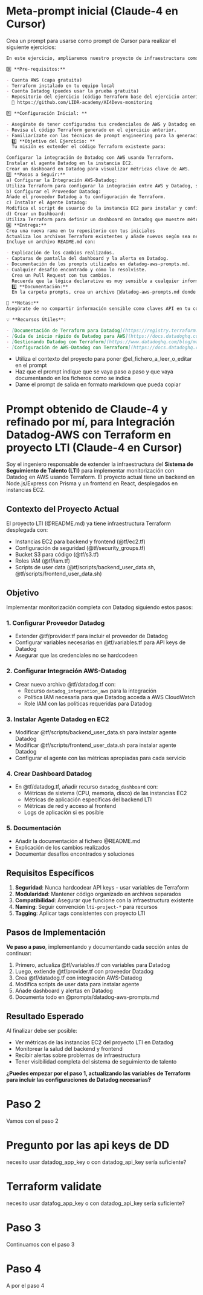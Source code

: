 # Meta-prompt inicial (Claude-4 en Cursor)

Crea un prompt para usarse como prompt de Cursor para realizar el siguiente ejercicios:

```md
En este ejercicio, ampliaremos nuestro proyecto de infraestructura como código utilizando Terraform para implementar un canal de monitorización de Datadog en AWS. Aprovecharemos técnicas de prompt engineering para automatizar la generación de código, lo que nos permitirá monitorear y obtener insights valiosos de nuestra infraestructura AWS de manera automatizada.

0️⃣ **Pre-requisitos:**

- Cuenta AWS (capa gratuita)
- Terraform instalado en tu equipo local
- Cuenta Datadog (puedes usar la prueba gratuita)
- Repositorio del ejercicio (código Terraform base del ejercicio anterior) el codigo de la clase anterior esta en este repositorio:
  🔗 https://github.com/LIDR-academy/AI4Devs-monitoring

1️⃣ **Configuración Inicial: **

- Asegúrate de tener configuradas tus credenciales de AWS y Datadog en tu entorno local.
- Revisa el código Terraform generado en el ejercicio anterior.
- Familiarízate con las técnicas de prompt engineering para la generación de código automatizado.
  2️⃣ **Objetivo del Ejercicio: **
  Tu misión es extender el código Terraform existente para:

Configurar la integración de Datadog con AWS usando Terraform.
Instalar el agente Datadog en la instancia EC2.
Crear un dashboard en Datadog para visualizar métricas clave de AWS.
3️⃣ **Pasos a Seguir:**
a) Configurar la Integración AWS-Datadog:
Utiliza Terraform para configurar la integración entre AWS y Datadog, siguiendo la guía proporcionada.
b) Configurar el Proveedor Datadog:
Añade el proveedor Datadog a tu configuración de Terraform.
c) Instalar el Agente Datadog:
Modifica el script de usuario de la instancia EC2 para instalar y configurar el agente Datadog.
d) Crear un Dashboard:
Utiliza Terraform para definir un dashboard en Datadog que muestre métricas relevantes de tu infraestructura AWS.
4️⃣ **Entrega:**
Crea una nueva rama en tu repositorio con tus iniciales
Actualiza los archivos Terraform existentes y añade nuevos según sea necesario.
Incluye un archivo README.md con:

- Explicación de los cambios realizados.
- Capturas de pantalla del dashboard y la alerta en Datadog.
- Documentación de los prompts utilizados en datadog-aws-prompts.md.
- Cualquier desafío encontrado y cómo lo resolviste.
  Crea un Pull Request con tus cambios.
  Recuerda que la lógica declarativa es muy sensible a cualquier información que le provees, asi que un gran prompt con muchos detalles podría hacer la diferencia para ti
  5️⃣ **Documentación:**
  En la carpeta prompts, crea un archivo 🔗datadog-aws-prompts.md donde documentes los prompts utilizados para generar el código Terraform relacionado con la integración Datadog-AWS.

📝 **Notas:**
Asegúrate de no compartir información sensible como claves API en tu código.

💡 **Recursos Útiles**:

- [Documentación de Terraform para Datadog](https://registry.terraform.io/providers/DataDog/datadog/latest/docs)
- [Guía de inicio rápido de Datadog para AWS](https://docs.datadoghq.com/integrations/amazon_web_services/?tab=allpermissions)
- [Gestionando Datadog con Terraform](https://www.datadoghq.com/blog/managing-datadog-with-terraform/#deploy-datadog-with-terraform-today)
- [Configuración de AWS-Datadog con Terraform](https://docs.datadoghq.com/integrations/guide/aws-terraform-setup/)
```

- Utiliza el contexto del proyecto para poner @el_fichero_a_leer_o_editar en el prompt
- Haz que el prompt indique que se vaya paso a paso y que vaya documentando en los ficheros como se indica
- Dame el prompt de salida en formato markdown que pueda copiar

# Prompt obtenido de Claude-4 y refinado por mí, para Integración Datadog-AWS con Terraform en proyecto LTI (Claude-4 en Cursor)

Soy el ingeniero responsable de extender la infraestructura del **Sistema de Seguimiento de Talento (LTI)** para implementar monitorización con Datadog en AWS usando Terraform. El proyecto actual tiene un backend en Node.js/Express con Prisma y un frontend en React, desplegados en instancias EC2.

## Contexto del Proyecto Actual

El proyecto LTI (@README.md) ya tiene infraestructura Terraform desplegada con:

- Instancias EC2 para backend y frontend (@tf/ec2.tf)
- Configuración de seguridad (@tf/security_groups.tf)
- Bucket S3 para código (@tf/s3.tf)
- Roles IAM (@tf/iam.tf)
- Scripts de user data (@tf/scripts/backend_user_data.sh, @tf/scripts/frontend_user_data.sh)

## Objetivo

Implementar monitorización completa con Datadog siguiendo estos pasos:

### 1. Configurar Proveedor Datadog

- Extender @tf/provider.tf para incluir el proveedor de Datadog
- Configurar variables necesarias en @tf/variables.tf para API keys de Datadog
- Asegurar que las credenciales no se hardcodeen

### 2. Configurar Integración AWS-Datadog

- Crear nuevo archivo @tf/datadog.tf con:
  - Recurso `datadog_integration_aws` para la integración
  - Política IAM necesaria para que Datadog acceda a AWS CloudWatch
  - Role IAM con las políticas requeridas para Datadog

### 3. Instalar Agente Datadog en EC2

- Modificar @tf/scripts/backend_user_data.sh para instalar agente Datadog
- Modificar @tf/scripts/frontend_user_data.sh para instalar agente Datadog
- Configurar el agente con las métricas apropiadas para cada servicio

### 4. Crear Dashboard Datadog

- En @tf/datadog.tf, añadir recurso `datadog_dashboard` con:
  - Métricas de sistema (CPU, memoria, disco) de las instancias EC2
  - Métricas de aplicación específicas del backend LTI
  - Métricas de red y acceso al frontend
  - Logs de aplicación si es posible

### 5. Documentación

- Añadir la documentación al fichero @README.md
- Explicación de los cambios realizados
- Documentar desafíos encontrados y soluciones

## Requisitos Específicos

1. **Seguridad**: Nunca hardcodear API keys - usar variables de Terraform
2. **Modularidad**: Mantener código organizado en archivos separados
3. **Compatibilidad**: Asegurar que funcione con la infraestructura existente
4. **Naming**: Seguir convención `lti-project-*` para recursos
5. **Tagging**: Aplicar tags consistentes con proyecto LTI

## Pasos de Implementación

**Ve paso a paso**, implementando y documentando cada sección antes de continuar:

1. Primero, actualiza @tf/variables.tf con variables para Datadog
2. Luego, extiende @tf/provider.tf con proveedor Datadog
3. Crea @tf/datadog.tf con integración AWS-Datadog
4. Modifica scripts de user data para instalar agente
5. Añade dashboard y alertas en Datadog
6. Documenta todo en @prompts/datadog-aws-prompts.md

## Resultado Esperado

Al finalizar debe ser posible:

- Ver métricas de las instancias EC2 del proyecto LTI en Datadog
- Monitorear la salud del backend y frontend
- Recibir alertas sobre problemas de infraestructura
- Tener visibilidad completa del sistema de seguimiento de talento

**¿Puedes empezar por el paso 1, actualizando las variables de Terraform para incluir las configuraciones de Datadog necesarias?**

# Paso 2

Vamos con el paso 2

# Pregunto por las api keys de DD

necesito usar datadog_app_key o con datadog_api_key sería suficiente?

# Terraform validate

necesito usar datafog_app_key o con datadog_api_key sería suficiente?

# Paso 3

Continuamos con el paso 3

# Paso 4

A por el paso 4
